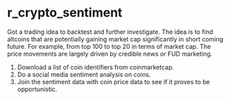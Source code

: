 # r_crypto_sentiment

Got a trading idea to backtest and further investigate. The idea is to find altcoins that are potentially gaining market cap significantly in short coming future. For example, from top 100 to top 20 in terms of market cap. The price movements are largely driven by credible news or FUD marketing. 

1.	Download a list of coin identifiers from coinmarketcap.
2.	Do a social media sentiment analysis on coins.
3.	Join the sentiment data with coin price data to see if it proves to be opportunistic.
